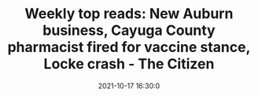 ---
"title": "Weekly top reads: New Auburn business, Cayuga County pharmacist fired for vaccine stance, Locke crash - The Citizen"
"date": "2021-10-17 16:30:0"
"feed_name": "GOOGLENEWSINDUSTRIAL"
"feed_website": "https://news.google.com/search?q=industrial%2Bincident&hl=en-US&gl=US&ceid=US:en"
"feed_rss": "https://news.google.com/rss/search?q=industrial%2Bincident&hl=en-US&gl=US&ceid=US:en"
"link": "https://auburnpub.com/news/local/weekly-top-reads-new-auburn-business-cayuga-county-pharmacist-fired-for-vaccine-stance-locke-crash/collection_e9e6e324-e79f-5786-a48c-bc6d3c4c4e29.html"
"source": "{'href': 'https://auburnpub.com', 'title': 'The Citizen'}"
"file": "_posts/2021-1-1-ccf6d89b8c50d6307c65f68ddb92a95c3e114cab.md"
"accident": "0"
"drilling": "0"
"represented_by": "0"
"dead": "0"
"injured": "0"
"arrested": "0"
"place": "unknown place"
"where": "unknown site"
"causes": "unknown"
"place_uri": "unknown place"
---